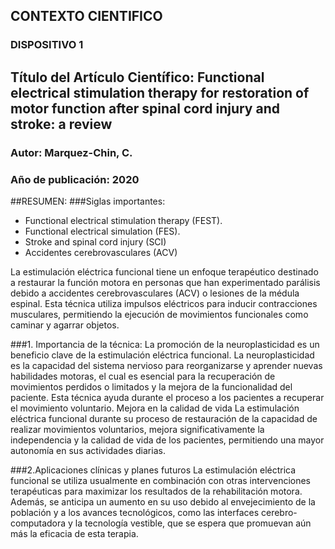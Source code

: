 ## CONTEXTO CIENTIFICO 
### DISPOSITIVO 1 
## Título del Artículo Científico: Functional electrical stimulation therapy for restoration of motor function after spinal cord injury and stroke: a review
### Autor: Marquez-Chin, C.
### Año de publicación: 2020

##RESUMEN:
 ###Siglas importantes:
- Functional electrical stimulation therapy (FEST).
- Functional electrical simulation (FES).
- Stroke and spinal cord injury (SCI)
- Accidentes cerebrovasculares (ACV)

La estimulación eléctrica funcional tiene un enfoque terapéutico destinado a restaurar la función motora en personas que han experimentado parálisis debido a accidentes cerebrovasculares (ACV) o lesiones de la médula espinal. Esta técnica utiliza impulsos eléctricos para inducir contracciones musculares, permitiendo la ejecución de movimientos funcionales como caminar y agarrar objetos.


###1. Importancia de la técnica:
La promoción de la neuroplasticidad es un beneficio clave de la estimulación eléctrica funcional. La neuroplasticidad es la capacidad del sistema nervioso para reorganizarse y aprender nuevas habilidades motoras, el cual es esencial para la recuperación de movimientos perdidos o limitados y la mejora de la funcionalidad del paciente. Esta técnica ayuda durante el proceso a los pacientes a recuperar el movimiento voluntario. 
Mejora en la calidad de vida
La estimulación eléctrica funcional durante su proceso de restauración de la capacidad de realizar movimientos voluntarios, mejora significativamente la independencia y la calidad de vida de los pacientes, permitiendo una mayor autonomía en sus actividades diarias.

###2.Aplicaciones clínicas y planes futuros
La estimulación eléctrica funcional se utiliza usualmente en combinación con otras intervenciones terapéuticas para maximizar los resultados de la rehabilitación motora. Además, se anticipa un aumento en su uso debido al envejecimiento de la población y a los avances tecnológicos, como las interfaces cerebro-computadora y la tecnología vestible, que se espera que promuevan aún más la eficacia de esta terapia.



